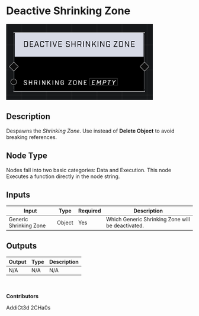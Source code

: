 # Deactive Shrinking Zone
![](../../../.gitbook/assets/deactivate-shrinking-zone.png)
## Description
Despawns the *Shrinking Zone*. Use instead of **Delete Object** to avoid breaking references.

## Node Type
Nodes fall into two basic categories: Data and Execution. This node Executes a function directly in the node string.

## Inputs
| Input | Type | Required | Description |
|------------------|------------------|----------|--------------------------------------------------------------|
| Generic Shrinking Zone | Object | Yes | Which Generic Shrinking Zone will be deactivated. |

## Outputs
| Output | Type | Description |
|------------------|------------------|--------------------------------------------------------------|
| N/A | N/A | N/A |

\
\
**Contributors**

AddiCt3d 2CHa0s